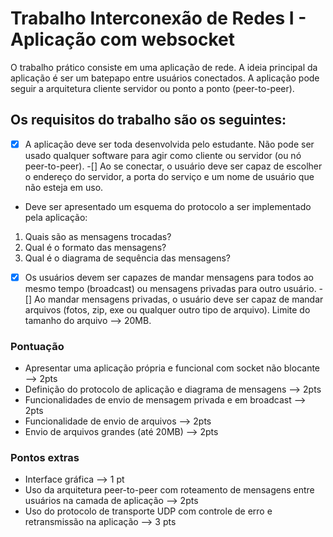 # Trabalho Interconexão de Redes I - Aplicação com websocket

O trabalho prático consiste em uma aplicação de rede. A ideia principal da aplicação é ser um batepapo entre usuários conectados. A aplicação pode seguir a arquitetura cliente servidor ou ponto a ponto (peer-to-peer). 

## Os requisitos do trabalho são os seguintes:

-[x] A aplicação deve ser toda desenvolvida pelo estudante. Não pode ser usado qualquer software para agir como cliente ou servidor (ou nó peer-to-peer).
-[] Ao se conectar, o usuário deve ser capaz de escolher o endereço do servidor, a porta do serviço e um nome de usuário que não esteja em uso.

- Deve ser apresentado um esquema do protocolo a ser implementado pela aplicação:
1. Quais são as mensagens trocadas?
2. Qual é o formato das mensagens?
3. Qual é o diagrama de sequência das mensagens?

-[x] Os usuários devem ser capazes de mandar mensagens para todos ao mesmo tempo (broadcast) ou mensagens privadas para outro usuário.
-[] Ao mandar mensagens privadas, o usuário deve ser capaz de mandar arquivos (fotos, zip, exe  ou qualquer outro tipo de arquivo).
Limite do tamanho do arquivo --> 20MB.

### Pontuação
- Apresentar uma aplicação própria e funcional com socket não blocante --> 2pts
- Definição do protocolo de aplicação e diagrama de mensagens --> 2pts
- Funcionalidades de envio de mensagem privada e em broadcast --> 2pts
- Funcionalidade de envio de arquivos --> 2pts
- Envio de arquivos grandes (até 20MB) --> 2pts

### Pontos extras
- Interface gráfica --> 1 pt
- Uso da arquitetura peer-to-peer com roteamento de mensagens entre usuários na camada de aplicação --> 2pts
- Uso do protocolo de transporte UDP com controle de erro e retransmissão na aplicação --> 3 pts
